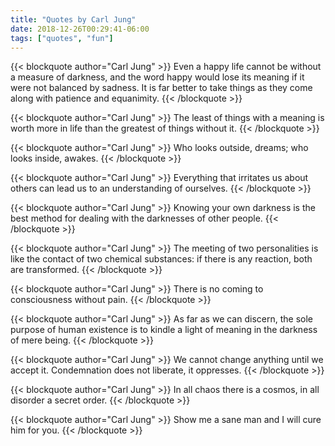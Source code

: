 ```yaml
---
title: "Quotes by Carl Jung"
date: 2018-12-26T00:29:41-06:00
tags: ["quotes", "fun"]
---
```


{{< blockquote author="Carl Jung" >}}
Even a happy life cannot be without a measure of darkness, and the word happy would lose its meaning if it were not balanced by sadness. It is far better to take things as they come along with patience and equanimity.
{{< /blockquote >}}

{{< blockquote author="Carl Jung" >}}
The least of things with a meaning is worth more in life than the greatest of things without it.
{{< /blockquote >}}

{{< blockquote author="Carl Jung" >}}
Who looks outside, dreams; who looks inside, awakes.
{{< /blockquote >}}

{{< blockquote author="Carl Jung" >}}
Everything that irritates us about others can lead us to an understanding of ourselves.
{{< /blockquote >}}

{{< blockquote author="Carl Jung" >}}
Knowing your own darkness is the best method for dealing with the darknesses of other people.
{{< /blockquote >}}

{{< blockquote author="Carl Jung" >}}
The meeting of two personalities is like the contact of two chemical substances: if there is any reaction, both are transformed.
{{< /blockquote >}}

{{< blockquote author="Carl Jung" >}}
There is no coming to consciousness without pain.
{{< /blockquote >}}

{{< blockquote author="Carl Jung" >}}
As far as we can discern, the sole purpose of human existence is to kindle a light of meaning in the darkness of mere being.
{{< /blockquote >}}

{{< blockquote author="Carl Jung" >}}
We cannot change anything until we accept it. Condemnation does not liberate, it oppresses.
{{< /blockquote >}}

{{< blockquote author="Carl Jung" >}}
In all chaos there is a cosmos, in all disorder a secret order.
{{< /blockquote >}}

{{< blockquote author="Carl Jung" >}}
Show me a sane man and I will cure him for you.
{{< /blockquote >}}
